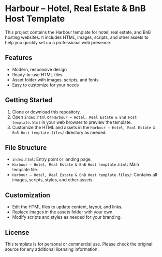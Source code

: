 # Harbour – Hotel, Real Estate & BnB Host Template

This project contains the Harbour template for hotel, real estate, and BnB hosting websites. It includes HTML, images, scripts, and other assets to help you quickly set up a professional web presence.

## Features
- Modern, responsive design
- Ready-to-use HTML files
- Asset folder with images, scripts, and fonts
- Easy to customize for your needs

## Getting Started
1. Clone or download this repository.
2. Open `index.html` or `Harbour – Hotel, Real Estate & BnB Host template.html` in your web browser to preview the template.
3. Customize the HTML and assets in the `Harbour – Hotel, Real Estate & BnB Host template.files/` directory as needed.

## File Structure
- `index.html`: Entry point or landing page.
- `Harbour – Hotel, Real Estate & BnB Host template.html`: Main template file.
- `Harbour – Hotel, Real Estate & BnB Host template.files/`: Contains all images, scripts, styles, and other assets.

## Customization
- Edit the HTML files to update content, layout, and links.
- Replace images in the assets folder with your own.
- Modify scripts and styles as needed for your branding.

## License
This template is for personal or commercial use. Please check the original source for any additional licensing information. 